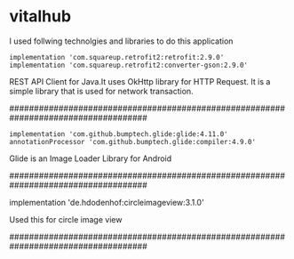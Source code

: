 # vitalhub
I used follwing technolgies and libraries to do this application

    implementation 'com.squareup.retrofit2:retrofit:2.9.0'
    implementation 'com.squareup.retrofit2:converter-gson:2.9.0'
    
REST API Client for Java.It uses OkHttp library for HTTP Request. It is a simple library that is used for network transaction.

####################################################################################

    implementation 'com.github.bumptech.glide:glide:4.11.0'
    annotationProcessor 'com.github.bumptech.glide:compiler:4.9.0'
    
Glide is an Image Loader Library for Android

####################################################################################

   implementation 'de.hdodenhof:circleimageview:3.1.0'
  
Used this for circle image view

####################################################################################


